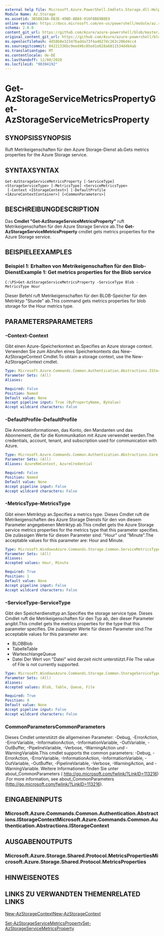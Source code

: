 ```yaml
---
external help file: Microsoft.Azure.PowerShell.Cmdlets.Storage.dll-Help.xml
Module Name: Az.Storage
ms.assetid: 3B5B828A-6B3E-49BD-8BA9-916F8B69B8E9
online version: https://docs.microsoft.com/en-us/powershell/module/az.storage/get-azstorageservicemetricsproperty
schema: 2.0.0
content_git_url: https://github.com/Azure/azure-powershell/blob/master/src/Storage/Storage.Management/help/Get-AzStorageServiceMetricsProperty.md
original_content_git_url: https://github.com/Azure/azure-powershell/blob/master/src/Storage/Storage.Management/help/Get-AzStorageServiceMetricsProperty.md
ms.openlocfilehash: 4d58b8e323476adda73f4a4827dc263c20bd4cc4
ms.sourcegitcommit: 04221336bc9eed46c05ed1e828a6811534d4b4ab
ms.translationtype: MT
ms.contentlocale: de-DE
ms.lasthandoff: 12/08/2020
ms.locfileid: "98304192"
---
```

# <span data-ttu-id="c6f39-101">Get-AzStorageServiceMetricsProperty</span><span class="sxs-lookup"><span data-stu-id="c6f39-101">Get-AzStorageServiceMetricsProperty</span></span>

## <span data-ttu-id="c6f39-102">SYNOPSIS</span><span class="sxs-lookup"><span data-stu-id="c6f39-102">SYNOPSIS</span></span>
<span data-ttu-id="c6f39-103">Ruft Metrikeigenschaften für den Azure Storage-Dienst ab.</span><span class="sxs-lookup"><span data-stu-id="c6f39-103">Gets metrics properties for the Azure Storage service.</span></span>

## <span data-ttu-id="c6f39-104">SYNTAX</span><span class="sxs-lookup"><span data-stu-id="c6f39-104">SYNTAX</span></span>

```
Get-AzStorageServiceMetricsProperty [-ServiceType] <StorageServiceType> [-MetricsType] <ServiceMetricsType>
 [-Context <IStorageContext>] [-DefaultProfile <IAzureContextContainer>] [<CommonParameters>]
```

## <span data-ttu-id="c6f39-105">BESCHREIBUNG</span><span class="sxs-lookup"><span data-stu-id="c6f39-105">DESCRIPTION</span></span>
<span data-ttu-id="c6f39-106">Das **Cmdlet "Get-AzStorageServiceMetricsProperty"** ruft Metrikeigenschaften für den Azure Storage Service ab.</span><span class="sxs-lookup"><span data-stu-id="c6f39-106">The **Get-AzStorageServiceMetricsProperty** cmdlet gets metrics properties for the Azure Storage service.</span></span>

## <span data-ttu-id="c6f39-107">BEISPIELE</span><span class="sxs-lookup"><span data-stu-id="c6f39-107">EXAMPLES</span></span>

### <span data-ttu-id="c6f39-108">Beispiel 1: Erhalten von Metrikeigenschaften für den Blob-Dienst</span><span class="sxs-lookup"><span data-stu-id="c6f39-108">Example 1: Get metrics properties for the Blob service</span></span>
```
C:\PS>Get-AzStorageServiceMetricsProperty -ServiceType Blob -MetricsType Hour
```

<span data-ttu-id="c6f39-109">Dieser Befehl ruft Metrikeigenschaften für den BLOB-Speicher für den Metriktyp "Stunde" ab.</span><span class="sxs-lookup"><span data-stu-id="c6f39-109">This command gets metrics properties for blob storage for the Hour metrics type.</span></span>

## <span data-ttu-id="c6f39-110">PARAMETERS</span><span class="sxs-lookup"><span data-stu-id="c6f39-110">PARAMETERS</span></span>

### <span data-ttu-id="c6f39-111">-Context</span><span class="sxs-lookup"><span data-stu-id="c6f39-111">-Context</span></span>
<span data-ttu-id="c6f39-112">Gibt einen Azure-Speicherkontext an.</span><span class="sxs-lookup"><span data-stu-id="c6f39-112">Specifies an Azure storage context.</span></span>
<span data-ttu-id="c6f39-113">Verwenden Sie zum Abrufen eines Speicherkontexts das New-AzStorageContext Cmdlet.</span><span class="sxs-lookup"><span data-stu-id="c6f39-113">To obtain a storage context, use the New-AzStorageContext cmdlet.</span></span>

```yaml
Type: Microsoft.Azure.Commands.Common.Authentication.Abstractions.IStorageContext
Parameter Sets: (All)
Aliases:

Required: False
Position: Named
Default value: None
Accept pipeline input: True (ByPropertyName, ByValue)
Accept wildcard characters: False
```

### <span data-ttu-id="c6f39-114">-DefaultProfile</span><span class="sxs-lookup"><span data-stu-id="c6f39-114">-DefaultProfile</span></span>
<span data-ttu-id="c6f39-115">Die Anmeldeinformationen, das Konto, den Mandanten und das Abonnement, die für die Kommunikation mit Azure verwendet werden.</span><span class="sxs-lookup"><span data-stu-id="c6f39-115">The credentials, account, tenant, and subscription used for communication with Azure.</span></span>

```yaml
Type: Microsoft.Azure.Commands.Common.Authentication.Abstractions.Core.IAzureContextContainer
Parameter Sets: (All)
Aliases: AzureRmContext, AzureCredential

Required: False
Position: Named
Default value: None
Accept pipeline input: False
Accept wildcard characters: False
```

### <span data-ttu-id="c6f39-116">-MetricsType</span><span class="sxs-lookup"><span data-stu-id="c6f39-116">-MetricsType</span></span>
<span data-ttu-id="c6f39-117">Gibt einen Metriktyp an.</span><span class="sxs-lookup"><span data-stu-id="c6f39-117">Specifies a metrics type.</span></span>
<span data-ttu-id="c6f39-118">Dieses Cmdlet ruft die Metrikeigenschaften des Azure Storage Diensts für den von diesem Parameter angegebenen Metriktyp ab.</span><span class="sxs-lookup"><span data-stu-id="c6f39-118">This cmdlet gets the Azure Storage service metrics properties for the metrics type that this parameter specifies.</span></span>
<span data-ttu-id="c6f39-119">Die zulässigen Werte für diesen Parameter sind: "Hour" und "Minute".</span><span class="sxs-lookup"><span data-stu-id="c6f39-119">The acceptable values for this parameter are: Hour and Minute.</span></span>

```yaml
Type: Microsoft.WindowsAzure.Commands.Storage.Common.ServiceMetricsType
Parameter Sets: (All)
Aliases:
Accepted values: Hour, Minute

Required: True
Position: 1
Default value: None
Accept pipeline input: False
Accept wildcard characters: False
```

### <span data-ttu-id="c6f39-120">-ServiceType</span><span class="sxs-lookup"><span data-stu-id="c6f39-120">-ServiceType</span></span>
<span data-ttu-id="c6f39-121">Gibt den Speicherdiensttyp an.</span><span class="sxs-lookup"><span data-stu-id="c6f39-121">Specifies the storage service type.</span></span>
<span data-ttu-id="c6f39-122">Dieses Cmdlet ruft die Metrikeigenschaften für den Typ ab, den dieser Parameter angibt.</span><span class="sxs-lookup"><span data-stu-id="c6f39-122">This cmdlet gets the metrics properties for the type that this parameter specifies.</span></span>
<span data-ttu-id="c6f39-123">Die zulässigen Werte für diesen Parameter sind:</span><span class="sxs-lookup"><span data-stu-id="c6f39-123">The acceptable values for this parameter are:</span></span>
- <span data-ttu-id="c6f39-124">BLOB</span><span class="sxs-lookup"><span data-stu-id="c6f39-124">Blob</span></span> 
- <span data-ttu-id="c6f39-125">Tabelle</span><span class="sxs-lookup"><span data-stu-id="c6f39-125">Table</span></span>
- <span data-ttu-id="c6f39-126">Warteschlange</span><span class="sxs-lookup"><span data-stu-id="c6f39-126">Queue</span></span>
- <span data-ttu-id="c6f39-127">Datei Der Wert von "Datei" wird derzeit nicht unterstützt.</span><span class="sxs-lookup"><span data-stu-id="c6f39-127">File The value of File is not currently supported.</span></span>

```yaml
Type: Microsoft.WindowsAzure.Commands.Storage.Common.StorageServiceType
Parameter Sets: (All)
Aliases:
Accepted values: Blob, Table, Queue, File

Required: True
Position: 0
Default value: None
Accept pipeline input: False
Accept wildcard characters: False
```

### <span data-ttu-id="c6f39-128">CommonParameters</span><span class="sxs-lookup"><span data-stu-id="c6f39-128">CommonParameters</span></span>
<span data-ttu-id="c6f39-129">Dieses Cmdlet unterstützt die allgemeinen Parameter: -Debug, -ErrorAction, -ErrorVariable, -InformationAction, -InformationVariable, -OutVariable, -OutBuffer, -PipelineVariable, -Verbose, -WarningAction und -WarningVariable.</span><span class="sxs-lookup"><span data-stu-id="c6f39-129">This cmdlet supports the common parameters: -Debug, -ErrorAction, -ErrorVariable, -InformationAction, -InformationVariable, -OutVariable, -OutBuffer, -PipelineVariable, -Verbose, -WarningAction, and -WarningVariable.</span></span> <span data-ttu-id="c6f39-130">Weitere Informationen finden Sie unter about_CommonParameters ( http://go.microsoft.com/fwlink/?LinkID=113216) .</span><span class="sxs-lookup"><span data-stu-id="c6f39-130">For more information, see about_CommonParameters (http://go.microsoft.com/fwlink/?LinkID=113216).</span></span>

## <span data-ttu-id="c6f39-131">EINGABEN</span><span class="sxs-lookup"><span data-stu-id="c6f39-131">INPUTS</span></span>

### <span data-ttu-id="c6f39-132">Microsoft.Azure.Commands.Common.Authentication.Abstractions.IStorageContext</span><span class="sxs-lookup"><span data-stu-id="c6f39-132">Microsoft.Azure.Commands.Common.Authentication.Abstractions.IStorageContext</span></span>

## <span data-ttu-id="c6f39-133">AUSGABEN</span><span class="sxs-lookup"><span data-stu-id="c6f39-133">OUTPUTS</span></span>

### <span data-ttu-id="c6f39-134">Microsoft.Azure.Storage.Shared.Protocol.MetricsProperties</span><span class="sxs-lookup"><span data-stu-id="c6f39-134">Microsoft.Azure.Storage.Shared.Protocol.MetricsProperties</span></span>

## <span data-ttu-id="c6f39-135">HINWEISE</span><span class="sxs-lookup"><span data-stu-id="c6f39-135">NOTES</span></span>

## <span data-ttu-id="c6f39-136">LINKS ZU VERWANDTEN THEMEN</span><span class="sxs-lookup"><span data-stu-id="c6f39-136">RELATED LINKS</span></span>

[<span data-ttu-id="c6f39-137">New-AzStorageContext</span><span class="sxs-lookup"><span data-stu-id="c6f39-137">New-AzStorageContext</span></span>](./New-AzStorageContext.md)

[<span data-ttu-id="c6f39-138">Set-AzStorageServiceMetricsProperty</span><span class="sxs-lookup"><span data-stu-id="c6f39-138">Set-AzStorageServiceMetricsProperty</span></span>](./Set-AzStorageServiceMetricsProperty.md)


